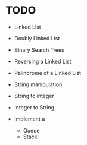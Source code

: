 # TODO

- Linked List
- Doubly Linked List
- Binary Search Trees

- Reversing a Linked List
- Palindrome of a Linked List
- String manipulation
- String to integer
- Integer to String
- Implement a
  - Queue
  - Stack
